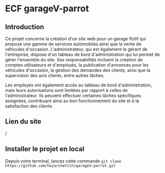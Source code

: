 # ECF garageV-parrot
## Introduction
Ce projet concerne la création d'un site web pour un garage fictif qui propose une gamme de services automobiles ainsi que la vente de véhicules d'occasion. L'administrateur, qui est également le gérant de l'entreprise, dispose d'un tableau de bord d'administration qui lui permet de gérer l'ensemble du site. Ses responsabilités incluent la création de comptes utilisateurs et d'employés, la publication d'annonces pour les véhicules d'occasion, la gestion des demandes des clients, ainsi que la supervision des avis clients, entre autres tâches.

Les employés ont également accès au tableau de bord d'administration, mais leurs autorisations sont limitées par rapport à celles de l'administrateur. Ils peuvent effectuer certaines tâches spécifiques assignées, contribuant ainsi au bon fonctionnement du site et à la satisfaction des clients.

## Lien du site
/

## Installer le projet en local

Depuis votre terminal, lancez cette commande `git clone https://github.com/hajarchettih/garageV-parrot.git`
